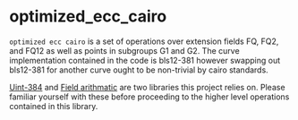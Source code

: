 # optimized_ecc_cairo


`optimized ecc cairo` is a set of operations over extension fields FQ, FQ2, and FQ12 as well as points in subgroups G1 and G2. 
The curve implementation contained in the code is bls12-381 however swapping out bls12-381 for another curve ought to be non-trivial by cairo standards.

[Uint-384](https://github.com/NethermindEth/uint384-cairo) and [Field arithmatic](https://github.com/NethermindEth/384bit-prime-field-arithmetic-cairo) are two libraries this project relies on. 
Please familiar yourself with these before proceeding to the higher level operations contained in this library.
